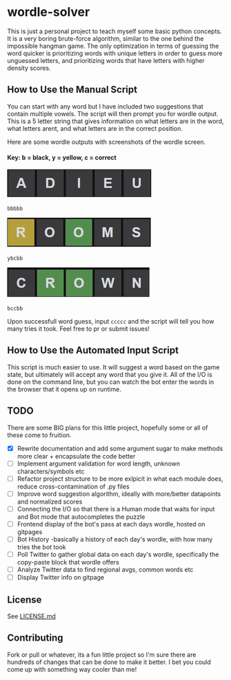 # wordle-solver

This is just a personal project to teach myself some basic python concepts. It is a very boring brute-force algorithm,
similar to the one behind the impossible hangman game. The only optimization in terms of guessing the word quicker is
prioritizing words with unique letters in order to guess more unguessed letters, and prioritizing words that have
letters with higher density scores.

## How to Use the Manual Script

You can start with any word but I have included two suggestions that contain multiple vowels. The script will then
prompt you for wordle output. This is a 5 letter string that gives information on what letters are in the word, what
letters arent, and what letters are in the correct position.

Here are some wordle outputs with screenshots of the wordle screen.

#### Key: b = black, y = yellow, c = correct

![bbbbb.png](assets/bbbbb.png)

`bbbbb`

![ybcbb.png](assets/ybcbb.png)

`ybcbb`

![img.png](assets/bccbb.png)

`bccbb`

Upon successfull word guess, input `ccccc` and the script will tell you how many tries it took. Feel free to pr or
submit issues!

## How to Use the Automated Input Script

This script is much easier to use. It will suggest a word based on the game state, but ultimately will accept any word
that you give it. All of the I/O is done on the command line, but you can watch the bot enter the words in the browser
that it opens up on runtime.

## TODO

There are some BIG plans for this little project, hopefully some or all of these come to fruition.

- [x] Rewrite documentation and add some argument sugar to make methods more clear + encapsulate the code better
- [ ] Implement argument validation for word length, unknown characters/symbols etc
- [ ] Refactor project structure to be more exlpicit in what each module does, reduce cross-contamination of .py files
- [ ] Improve word suggestion algorithm, ideally with more/better datapoints and normalized scores
- [ ] Connecting the I/O so that there is a Human mode that waits for input and Bot mode that autocompletes the puzzle
- [ ] Frontend display of the bot's pass at each days wordle, hosted on gitpages
- [ ] Bot History -basically a history of each day's wordle, with how many tries the bot took
- [ ] Poll Twitter to gather global data on each day's wordle, specifically the copy-paste block that wordle offers
- [ ] Analyze Twitter data to find regional avgs, common words etc
- [ ] Display Twitter info on gitpage

## License

See [LICENSE.md](LICENSE.md)

## Contributing

Fork or pull or whatever, its a fun little project so I'm sure there are hundreds of changes that can be done to make it
better. I bet you could come up with something way cooler than me!
